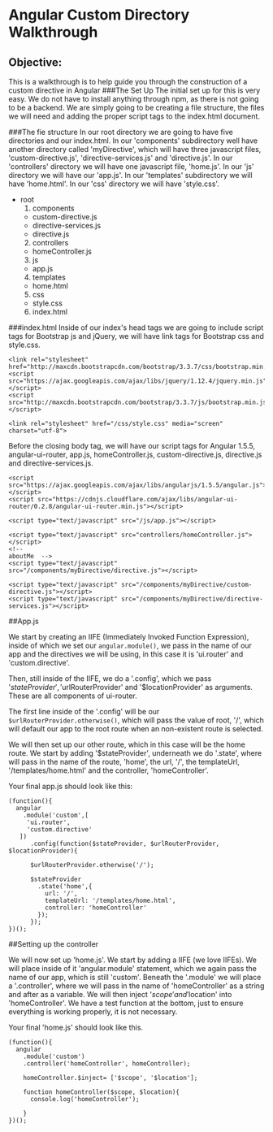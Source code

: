 # Angular Custom Directory Walkthrough
## Objective:
This is a walkthrough is to help guide you through the construction of a custom directive in Angular
###The Set Up
The initial set up for this is very easy. We do not have to install anything through npm, as there is not going to be a backend. We are simply going to be creating a file structure, the files we will need and adding the proper script tags to the index.html document.


###The fie structure
In our root directory we are going to have five directories and our index.html. In our 'components' subdirectory well have another directory called 'myDirective', which will have three javascript files, 'custom-directive.js', 'directive-services.js' and 'directive.js'. In our 'controllers' directory we will have one javascript file, 'home.js'. In our 'js' directory we will have our 'app.js'. In our 'templates' subdirectory we will have 'home.html'. In our 'css' directory we will have 'style.css'.
- root  
  1. components    
    * custom-directive.js  
    * directive-services.js  
    * directive.js
  2. controllers  
    * homeController.js  
  3. js  
    * app.js  
  4. templates  
    * home.html  
  5. css  
    * style.css  
  6. index.html

###index.html
Inside of our index's head tags we are going to include script tags for Bootstrap js and jQuery, we will have link tags for Bootstrap css and style.css.

```
<link rel="stylesheet" href="http://maxcdn.bootstrapcdn.com/bootstrap/3.3.7/css/bootstrap.min.css">
<script src="https://ajax.googleapis.com/ajax/libs/jquery/1.12.4/jquery.min.js"></script>
<script src="http://maxcdn.bootstrapcdn.com/bootstrap/3.3.7/js/bootstrap.min.js"></script>

<link rel="stylesheet" href="/css/style.css" media="screen" charset="utf-8">
```
Before the closing body tag, we will have our script tags for Angular 1.5.5, angular-ui-router, app.js, homeController.js, custom-directive.js, directive.js and directive-services.js.  

```
<script src="https://ajax.googleapis.com/ajax/libs/angularjs/1.5.5/angular.js"></script>
<script src="https://cdnjs.cloudflare.com/ajax/libs/angular-ui-router/0.2.8/angular-ui-router.min.js"></script>

<script type="text/javascript" src="/js/app.js"></script>

<script type="text/javascript" src="controllers/homeController.js">
</script>
<!--
aboutMe  -->
<script type="text/javascript" src="/components/myDirective/directive.js"></script>

<script type="text/javascript" src="/components/myDirective/custom-directive.js"></script>
<script type="text/javascript" src="/components/myDirective/directive-services.js"></script>
```
##App.js

We start by creating an IIFE (Immediately Invoked Function Expression), inside of which we set our `angular.module()`, we pass in the name of our app and the directives we will be using, in this case it is 'ui.router' and 'custom.directive'.  

Then, still inside of the IIFE, we do a '.config', which we pass '$stateProvider', '$urlRouterProvider' and '$locationProvider' as arguments. These are all components of ui-router.   

The first line inside of the '.config' will be our `$urlRouterProvider.otherwise()`, which will pass the value of root, '/', which will default our app to the root route when an non-existent route is selected.   

We will then set up our other route, which in this case will be the home route. We start by adding '$stateProvider', underneath we do '.state', where will pass in the name of the route, 'home', the url, '/', the templateUrl, '/templates/home.html' and the controller, 'homeController'.

Your final app.js should look like this:   
```
(function(){
  angular
    .module('custom',[
     'ui.router',
     'custom.directive'
   ])
      .config(function($stateProvider, $urlRouterProvider, $locationProvider){

      $urlRouterProvider.otherwise('/');

      $stateProvider
        .state('home',{
          url: '/',
          templateUrl: '/templates/home.html',
          controller: 'homeController'
        });
      });
})();

```
##Setting up the controller  

We will now set up 'home.js'. We start by adding a IIFE (we love IIFEs). We will place inside of it 'angular.module' statement, which we again pass the name of our app, which is still 'custom'. Beneath the '.module' we will place a '.controller', where we will pass in the name of 'homeController' as a string and after as a variable. We will then inject '$scope' and '$location' into 'homeController'. We have a test function at the bottom, just to ensure everything is working properly, it is not necessary.

Your final 'home.js' should look like this.  

```
(function(){
  angular
    .module('custom')
    .controller('homeController', homeController);

    homeController.$inject= ['$scope', '$location'];

    function homeController($scope, $location){
      console.log('homeController');

    }
})();
```
